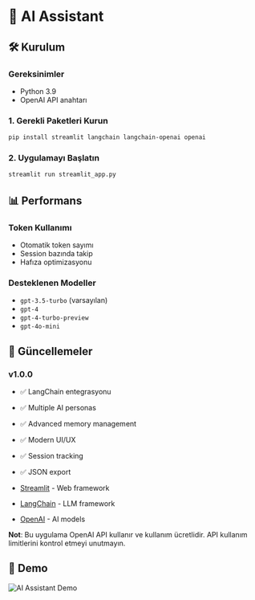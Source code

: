 # 🚀 AI Assistant

## 🛠️ Kurulum

### Gereksinimler
- Python 3.9
- OpenAI API anahtarı

### 1. Gerekli Paketleri Kurun
```bash
pip install streamlit langchain langchain-openai openai
```

### 2. Uygulamayı Başlatın
```bash
streamlit run streamlit_app.py
```

## 📊 Performans

### Token Kullanımı
- Otomatik token sayımı
- Session bazında takip
- Hafıza optimizasyonu

### Desteklenen Modeller
- `gpt-3.5-turbo` (varsayılan)
- `gpt-4`
- `gpt-4-turbo-preview`
- `gpt-4o-mini`

## 🔄 Güncellemeler

### v1.0.0
- ✅ LangChain entegrasyonu
- ✅ Multiple AI personas
- ✅ Advanced memory management
- ✅ Modern UI/UX
- ✅ Session tracking
- ✅ JSON export


- [Streamlit](https://streamlit.io/) - Web framework
- [LangChain](https://langchain.readthedocs.io/) - LLM framework  
- [OpenAI](https://openai.com/) - AI models


**Not**: Bu uygulama OpenAI API kullanır ve kullanım ücretlidir. API kullanım limitlerini kontrol etmeyi unutmayın.

## 🎥 Demo

![AI Assistant Demo](https://gpt-app-appgit-ezel.streamlit.app/)
